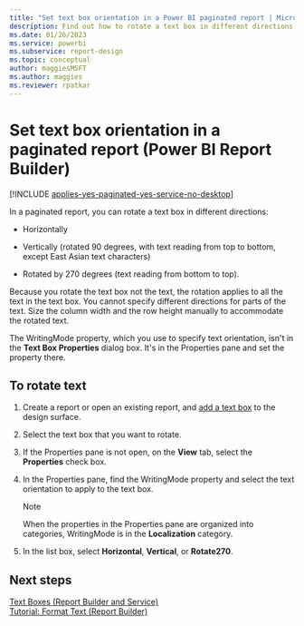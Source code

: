 ```yaml
---
title: "Set text box orientation in a Power BI paginated report | Microsoft Docs"
description: Find out how to rotate a text box in different directions in your paginated reports in Report Builder. 
ms.date: 01/26/2023
ms.service: powerbi
ms.subservice: report-design
ms.topic: conceptual
author: maggiesMSFT
ms.author: maggies
ms.reviewer: rpatkar
---
```

# Set text box orientation in a paginated report (Power BI Report Builder)

[!INCLUDE [applies-yes-paginated-yes-service-no-desktop](../includes/applies-yes-paginated-yes-service-no-desktop.md)]

In a paginated report, you can rotate a text box in different directions:   
* Horizontally   
* Vertically (rotated 90 degrees, with text reading from top to bottom, except East Asian text characters)

* Rotated by 270 degrees (text reading from bottom to top).   
  
Because you rotate the text box not the text, the rotation applies to all the text in the text box. You cannot specify different directions for parts of the text. Size the column width and the row height manually to accommodate the rotated text.  
  
 The WritingMode property, which you use to specify text orientation, isn't in the **Text Box Properties** dialog box. It's in the Properties pane and set the property there.   
  
## To rotate text  
  
1.  Create a report or open an existing report, and [add a text box](/sql/reporting-services/report-design/add-move-or-delete-a-text-box-report-builder-and-ssrs) to the design surface.  
  
3.  Select the text box that you want to rotate.  
  
2.  If the Properties pane is not open, on the **View** tab, select the **Properties** check box.  
  
4.  In the Properties pane, find the WritingMode property and select the text orientation to apply to the text box.  
  
    > [!NOTE]  
    >  When the properties in the Properties pane are organized into categories, WritingMode is in the **Localization** category.  
  
5.  In the list box, select **Horizontal**, **Vertical**, or **Rotate270**.  
  
## Next steps
 [Text Boxes &#40;Report Builder and Service&#41;](text-boxes-report-builder-and-service)   
 [Tutorial: Format Text &#40;Report Builder&#41;](/sql/reporting-services/tutorial-format-text-report-builder)  
  
  
